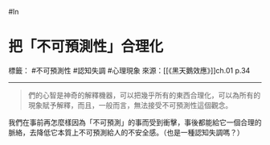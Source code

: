 #ln 
# 把「不可預測性」合理化
標籤： #不可預測性 #認知失調 #心理現象
來源：[[《黑天鵝效應》]]ch.01 p.34

---

> 們的心智是神奇的解釋機器，可以把幾乎所有的東西合理化，可以為所有的現象賦予解釋，而且，一般而言，無法接受不可預測性這個觀念。

我們在事前再怎麼樣因為「不可預測」的事而受到衝擊，事後都能給它一個合理的脈絡，去降低它本質上不可預測給人的不安全感。（也是一種認知失調嗎？）